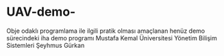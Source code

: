 # UAV-demo-
Obje odaklı programlama ile ilgili pratik olması amaçlanan henüz demo sürecindeki iha demo programı  Mustafa Kemal Üniversitesi Yönetim Bilişim Sistemleri Şeyhmus Gürkan
